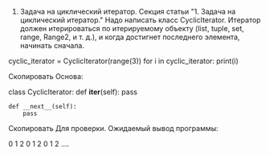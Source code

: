 1. Задача на циклический итератор. Секция статьи "1. Задача на циклический итератор."
Надо написать класс CyclicIterator.
Итератор должен итерироваться по итерируемому объекту 
(list, tuple, set, range, Range2, и т. д.), 
и когда достигнет последнего элемента, начинать сначала.

cyclic_iterator = CyclicIterator(range(3))
for i in cyclic_iterator:
    print(i)

Скопировать
Основа:

class CyclicIterator:
    def __iter__(self):
        pass

    def __next__(self):
        pass

Скопировать
Для проверки. Ожидаемый вывод программы:

0
1
2
0
1
2
0
1
2
....